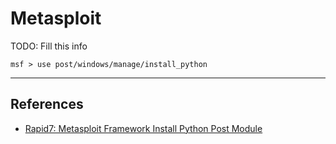# Metasploit

TODO: Fill this info

```
msf > use post/windows/manage/install_python
```

---
## References

- [Rapid7: Metasploit Framework Install Python Post Module](https://github.com/rapid7/metasploit-framework/blob/master/documentation/modules/post/windows/manage/install_python.md)